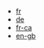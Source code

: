 - [fr](https://www.ovh.com/auth/?action=gotomanager&from=https://www.ovh.com/fr/&ovhSubsidiary=fr)
- [de](https://www.ovh.com/auth/?action=gotomanager&from=https://www.ovh.de/&ovhSubsidiary=de)
- [fr-ca](https://ca.ovh.com/auth/?action=gotomanager&from=https://www.ovh.com/ca/fr/&ovhSubsidiary=qc)
- [en-gb](https://www.ovh.com/auth/?action=gotomanager&from=https://www.ovh.co.uk/&ovhSubsidiary=GB)
